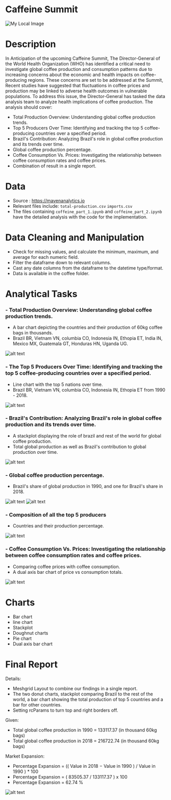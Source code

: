 
# Caffeine Summit

![My Local Image](imgs/summit_img.png)

# Description

In Anticipation of the upcoming Caffeine Summit, The Director-General of the World Health Organization (WHO) has identified a critical need to investigate global coffee production and consumption patterns due to increasing concerns about the economic and health impacts on coffee-producing regions. These concerns are set to be addressed at the Summit, Recent studies have suggested that fluctuations in coffee prices and production may be linked to adverse health outcomes in vulnerable populations. To address this issue, the Director-General has tasked the data analysis team to analyze health implications of coffee production. The analysis should cover:


- Total Production Overview: Understanding global coffee production trends.
- Top 5 Producers Over Time: Identifying and tracking the top 5 coffee-producing countries over a specified period.
- Brazil's Contribution: Analyzing Brazil's role in global coffee production and its trends over time.
- Global coffee production percentage.
- Coffee Consumption Vs. Prices: Investigating the relationship between coffee consumption rates and coffee prices.
- Combination of result in a single report.

# Data

- Source : https://mavenanalytics.io
- Relevant files include:
`total-production.csv`
`imports.csv`
- The files containing `coffeine_part_1.ipynb` and `coffeine_part_2.ipynb` have the detailed analysis with the code for the implementation.


# Data Cleaning and Manipulation

- Check for missing values, and calculate the minimum, maximum, and average for each numeric field.
- Filter the dataframe down to relevant columns.
- Cast any date columns from the dataframe to the datetime type/format.
- Data is available in the coffee folder.

# Analytical Tasks

### - Total Production Overview: Understanding global coffee production trends.
- A bar chart depicting the countries and their production of 60kg coffee bags in thousands.
- Brazil BR, Vietnam VN, columbia CO, Indonesia IN, Ethopia ET, India IN, Mexico MX, Guatemala GT, Honduras HN, Uganda UG.

![alt text](imgs/output1.png)

### - The Top 5 Producers Over Time: Identifying and tracking the top 5 coffee-producing countries over a specified period.
- Line chart with the top 5 nations over time.
- Brazil BR, Vietnam VN, columbia CO, Indonesia IN, Ethopia ET from 1990 - 2018.

![alt text](imgs/output2.png)

### - Brazil's Contribution: Analyzing Brazil's role in global coffee production and its trends over time.
- A stackplot displaying the role of brazil and rest of the world for global coffee production.
- Total global production as well as Brazil's contribution to global production over time.

![alt text](imgs/output3.png)


### - Global coffee production percentage.
- Brazil's share of global production in 1990, and one for Brazil's share in 2018.


![alt text](imgs/output5.png)
![alt text](imgs/output6.png)

### - Composition of all the top 5 producers
- Countries and their production percentage.

![alt text](imgs/output4.png)


### - Coffee Consumption Vs. Prices: Investigating the relationship between coffee consumption rates and coffee prices.

- Comparing coffee prices with coffee consumption.
- A dual axis bar chart of price vs consumption totals.

![alt text](imgs/output7.png)

# Charts
- Bar chart
- line chart
- Stackplot
- Doughnut charts
- Pie chart
- Dual axis bar chart

# Final Report

Details:

* Meshgrid Layout to combine our findings in a single report. 
* The two donut charts, stackplot comparing Brazil to the rest of the world, a bar chart showing the total production of top 5 countries and a bar for other countries.
* Setting rcParams to turn top and right borders off.

 Given:

- Total global coffee production in 1990 = 133117.37 (in thousand 60kg bags)
- Total global coffee production in 2018 = 216722.74 (in thousand 60kg bags)

Market Expansion:

- Percentage Expansion = (( Value in 2018 − Value in 1990 ) / Value in 1990 ) * 100
- Percentage Expansion = ( 83505.37 / 133117.37 )  x 100
- Percentage Expansion = 62.74 %


![alt text](imgs/output8.png)
